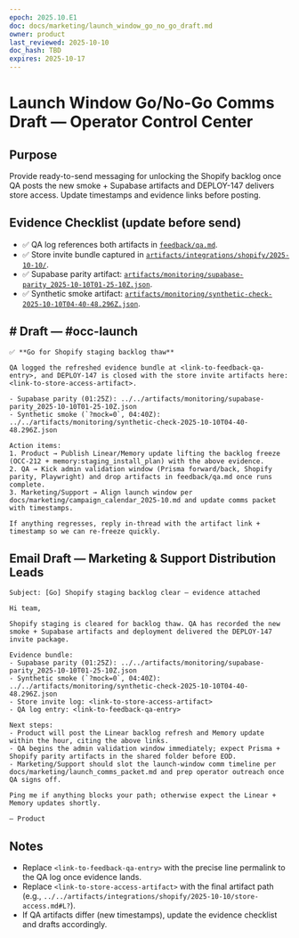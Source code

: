 ```yaml
---
epoch: 2025.10.E1
doc: docs/marketing/launch_window_go_no_go_draft.md
owner: product
last_reviewed: 2025-10-10
doc_hash: TBD
expires: 2025-10-17
---
```


# Launch Window Go/No-Go Comms Draft — Operator Control Center

## Purpose

Provide ready-to-send messaging for unlocking the Shopify backlog once QA posts the new smoke + Supabase artifacts and DEPLOY-147 delivers store access. Update timestamps and evidence links before posting.

## Evidence Checklist (update before send)

- ✅ QA log references both artifacts in [`feedback/qa.md`](../../feedback/qa.md).
- ✅ Store invite bundle captured in [`artifacts/integrations/shopify/2025-10-10/`](../../artifacts/integrations/shopify/2025-10-10/).
- ✅ Supabase parity artifact: [`artifacts/monitoring/supabase-parity_2025-10-10T01-25-10Z.json`](../../artifacts/monitoring/supabase-parity_2025-10-10T01-25-10Z.json).
- ✅ Synthetic smoke artifact: [`artifacts/monitoring/synthetic-check-2025-10-10T04-40-48.296Z.json`](../../artifacts/monitoring/synthetic-check-2025-10-10T04-40-48.296Z.json).

## # Draft — #occ-launch

```
✅ **Go for Shopify staging backlog thaw**

QA logged the refreshed evidence bundle at <link-to-feedback-qa-entry>, and DEPLOY-147 is closed with the store invite artifacts here: <link-to-store-access-artifact>.

- Supabase parity (01:25Z): ../../artifacts/monitoring/supabase-parity_2025-10-10T01-25-10Z.json
- Synthetic smoke (`?mock=0`, 04:40Z): ../../artifacts/monitoring/synthetic-check-2025-10-10T04-40-48.296Z.json

Action items:
1. Product → Publish Linear/Memory update lifting the backlog freeze (OCC-212 + memory:staging_install_plan) with the above evidence.
2. QA → Kick admin validation window (Prisma forward/back, Shopify parity, Playwright) and drop artifacts in feedback/qa.md once runs complete.
3. Marketing/Support → Align launch window per docs/marketing/campaign_calendar_2025-10.md and update comms packet with timestamps.

If anything regresses, reply in-thread with the artifact link + timestamp so we can re-freeze quickly.
```

## Email Draft — Marketing & Support Distribution Leads

```
Subject: [Go] Shopify staging backlog clear — evidence attached

Hi team,

Shopify staging is cleared for backlog thaw. QA has recorded the new smoke + Supabase artifacts and deployment delivered the DEPLOY-147 invite package.

Evidence bundle:
- Supabase parity (01:25Z): ../../artifacts/monitoring/supabase-parity_2025-10-10T01-25-10Z.json
- Synthetic smoke (`?mock=0`, 04:40Z): ../../artifacts/monitoring/synthetic-check-2025-10-10T04-40-48.296Z.json
- Store invite log: <link-to-store-access-artifact>
- QA log entry: <link-to-feedback-qa-entry>

Next steps:
- Product will post the Linear backlog refresh and Memory update within the hour, citing the above links.
- QA begins the admin validation window immediately; expect Prisma + Shopify parity artifacts in the shared folder before EOD.
- Marketing/Support should slot the launch-window comm timeline per docs/marketing/launch_comms_packet.md and prep operator outreach once QA signs off.

Ping me if anything blocks your path; otherwise expect the Linear + Memory updates shortly.

— Product
```

## Notes

- Replace `<link-to-feedback-qa-entry>` with the precise line permalink to the QA log once evidence lands.
- Replace `<link-to-store-access-artifact>` with the final artifact path (e.g., `../../artifacts/integrations/shopify/2025-10-10/store-access.md#L?`).
- If QA artifacts differ (new timestamps), update the evidence checklist and drafts accordingly.
